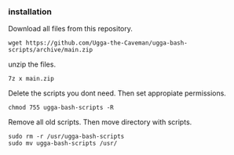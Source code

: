 ### installation
Download all files from this repository.
```
wget https://github.com/Ugga-the-Caveman/ugga-bash-scripts/archive/main.zip
```
unzip the files.
```
7z x main.zip
```
Delete the scripts you dont need. 
Then set appropiate permissions.
```
chmod 755 ugga-bash-scripts -R
```
Remove all old scripts.
Then move directory with scripts.
```
sudo rm -r /usr/ugga-bash-scripts
sudo mv ugga-bash-scripts /usr/
```
